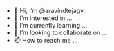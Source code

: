 - 👋 Hi, I’m @aravindtejagv
- 👀 I’m interested in ...
- 🌱 I’m currently learning ...
- 💞️ I’m looking to collaborate on ...
- 📫 How to reach me ...

<!---
aravindtejagv/aravindtejagv is a ✨ special ✨ repository because its `README.md` (this file) appears on your GitHub profile.
You can click the Preview link to take a look at your changes.
--->

